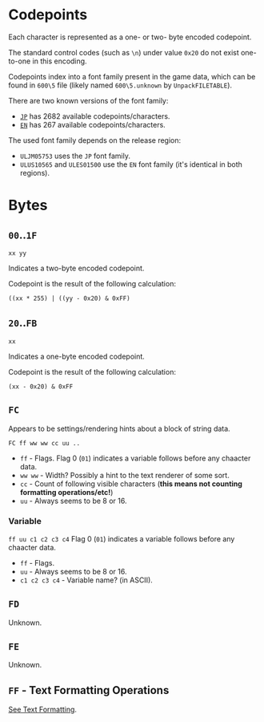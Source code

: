 # Codepoints

Each character is represented as a one- or two- byte encoded codepoint.

The standard control codes (such as `\n`) under value `0x20` do not exist one-to-one in this encoding.

Codepoints index into a font family present in the game data, which can be found in `600\5` file (likely named `600\5.unknown` by `UnpackFILETABLE`).

There are two known versions of the font family:

* [`JP`](text_encoding_codepoints_JP.md) has 2682 available codepoints/characters.
* [`EN`](text_encoding_codepoints_EN.md) has 267 available codepoints/characters.

The used font family depends on the release region:

* `ULJM05753` uses the `JP` font family.
* `ULUS10565` and `ULES01500` use the `EN` font family (it's identical in both regions).

# Bytes

## `00`..`1F`

`xx yy`

Indicates a two-byte encoded codepoint.

Codepoint is the result of the following calculation:

`((xx * 255) | ((yy - 0x20) & 0xFF)`

## `20`..`FB`

`xx`

Indicates a one-byte encoded codepoint.

Codepoint is the result of the following calculation:

`(xx - 0x20) & 0xFF`

## `FC`

Appears to be settings/rendering hints about a block of string data.

`FC ff ww ww cc uu ..`

* `ff` - Flags.
Flag 0 (`01`) indicates a variable follows before any chaacter data.
* `ww ww` - Width? Possibly a hint to the text renderer of some sort.
* `cc` - Count of following visible characters (**this means not counting formatting operations/etc!**)
* `uu` - Always seems to be 8 or 16.

### Variable

`ff uu c1 c2 c3 c4`
Flag 0 (`01`) indicates a variable follows before any chaacter data.
* `ff` - Flags.
* `uu` - Always seems to be 8 or 16.
* `c1 c2 c3 c4` - Variable name? (in ASCII).

## `FD`

Unknown.

## `FE`

Unknown.

## `FF` - Text Formatting Operations

[See Text Formatting](text_formatting.md).
